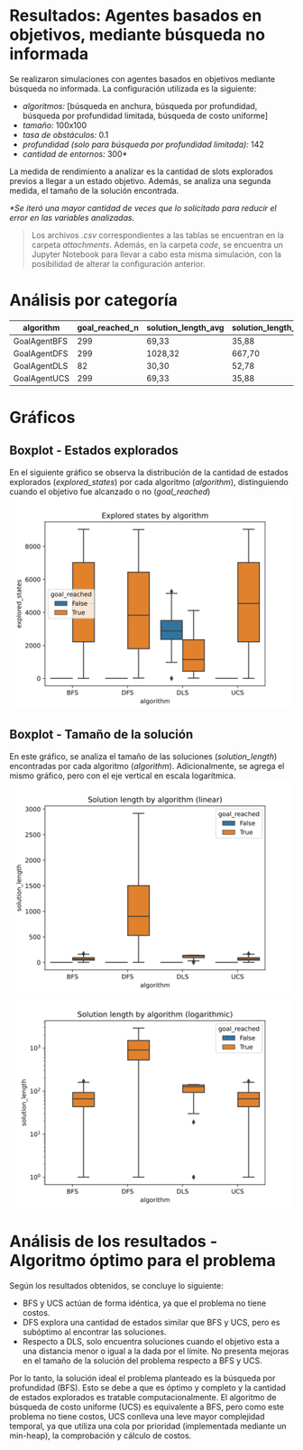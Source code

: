 Resultados: Agentes basados en objetivos, mediante búsqueda no informada
===
Se realizaron simulaciones con agentes basados en objetivos mediante búsqueda no informada. La configuración utilizada es la siguiente:
- _algoritmos:_ [búsqueda en anchura, búsqueda por profundidad, búsqueda por profundidad limitada, búsqueda de costo uniforme]
- _tamaño:_ 100x100
- _tasa de obstáculos:_ 0.1
- _profundidad (solo para búsqueda por profundidad limitada):_ 142
- _cantidad de entornos:_ 300*

La medida de rendimiento a analizar es la cantidad de slots explorados previos a llegar a un estado objetivo. Además, se analiza una segunda medida, el tamaño de la solución encontrada.

_*Se iteró una mayor cantidad de veces que lo solicitado para reducir el error en las variables analizadas._

> Los archivos *.csv* correspondientes a las tablas se encuentran en la carpeta *attachments*. Además, en la carpeta *code*, se encuentra un Jupyter Notebook para llevar a cabo esta misma simulación, con la posibilidad de alterar la configuración anterior.

# Análisis por categoría
|algorithm   |goal_reached_n|solution_length_avg|solution_length_std|explored_states_avg|explored_states_std|
|------------|--------------|-------------------|-------------------|-------------------|-------------------|
|GoalAgentBFS|299           |69,33              |35,88              |4574,82            |2670,88            |
|GoalAgentDFS|299           |1028,32            |667,70             |4150,66            |2690,36            |
|GoalAgentDLS|82            |30,30              |52,78              |2501,39            |1150,44            |
|GoalAgentUCS|299           |69,33              |35,88              |4574,82            |2670,88            |

# Gráficos
## Boxplot - Estados explorados
En el siguiente gráfico se observa la distribución de la cantidad de estados explorados (_explored_states_) por cada algoritmo (_algorithm_), distinguiendo cuando el objetivo fue alcanzado o no (_goal_reached_)
<img src="./attachments/boxplot-explored_states.svg">

## Boxplot - Tamaño de la solución
En este gráfico, se analiza el tamaño de las soluciones (_solution_length_) encontradas por cada algoritmo (_algorithm_). Adicionalmente, se agrega el mismo gráfico, pero con el eje vertical en escala logarítmica.
<img src="./attachments/boxplot-solution_length.svg">
<img src="./attachments/boxplot-solution_length-log.svg">

# Análisis de los resultados - Algoritmo óptimo para el problema
Según los resultados obtenidos, se concluye lo siguiente:
- BFS y UCS actúan de forma idéntica, ya que el problema no tiene costos.
- DFS explora una cantidad de estados similar que BFS y UCS, pero es subóptimo al encontrar las soluciones.
- Respecto a DLS, solo encuentra soluciones cuando el objetivo esta a una distancia menor o igual a la dada por el límite. No presenta mejoras en el tamaño de la solución del problema respecto a BFS y UCS.

Por lo tanto, la solución ideal el problema planteado es la búsqueda por profundidad (BFS). Esto se debe a que es óptimo y completo y la cantidad de estados explorados es tratable computacionalmente.
El algoritmo de búsqueda de costo uniforme (UCS) es equivalente a BFS, pero como este problema no tiene costos, UCS conlleva una leve mayor complejidad temporal, ya que utiliza una cola por prioridad (implementada mediante un min-heap), la comprobación y cálculo de costos.
